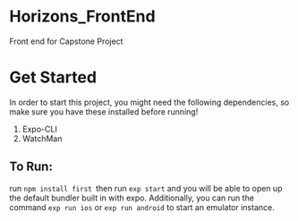 # Horizons_FrontEnd
Front end for Capstone Project

# Get Started
In order to start this project, you might need the following dependencies, so make sure you have these installed before running!

1. Expo-CLI
2. WatchMan

## To Run:
run ``npm install first ``then run ``exp start`` and you will be able to open up the default bundler built in with expo. Additionally, you can run the command ``exp run ios`` or ``exp run android`` to start an emulator instance.
